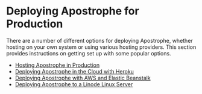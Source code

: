 # Deploying Apostrophe for Production

There are a number of different options for deploying Apostrophe, whether hosting on your own system or using various hosting providers. This section provides instructions on getting set up with some popular options.

* [Hosting Apostrophe in Production](/devops/deployment/deployment.md)
* [Deploying Apostrophe in the Cloud with Heroku](/devops/deployment/deploying-apostrophe-in-the-cloud-with-heroku.md)
* [Deploying Apostrophe with AWS and Elastic Beanstalk](/devops/deployment/deploying-apostrophe-in-the-cloud-with-aws.md)
* [Deploying Apostrophe to a Linode Linux Server](/devops/deployment/linode.md)